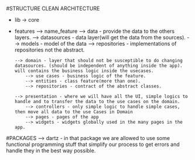 #STRUCTURE CLEAN ARCHITECTURE

 - lib -> core

  - features
    --> name_feature
        --> data - provide the data to the others layers.
            --> datasources - data layer(will get the data from the sources).
            --> models - model of the data
            --> repositories - implementations of repositories not the abstract.

        --> domain - layer that should not be susceptible to do changing datasources. (should be independent of anything inside the app). will contains the business logic inside the usecases.
            --> use cases - business logic of the feature.
            --> entities - class feature(more than one).
            --> repositories - contract of the abstract classes.

        --> presentation - where we will have all the UI, simple logics to handle and to transfer the data to the use cases on the domain.
            --> controllers - only simple logic to handle simple cases, then move all data to the use Cases in Domain
            --> pages - pages of the app
            --> widgets - widgets globally used in the many pages in the app.


#PACKAGES
  --> dartz - in that package we are allowed to use some functional programming stuff that simplify our process to get errors and handle they in the best way possible.